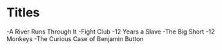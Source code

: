            
# Titles
-A River Runs Through It
-Fight Club
-12 Years a Slave
-The Big Short
-12 Monkeys
-The Curious Case of Benjamin Button

